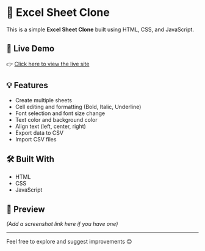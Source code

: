 # 🧮 Excel Sheet Clone

This is a simple **Excel Sheet Clone** built using HTML, CSS, and JavaScript.

## 🔗 Live Demo

👉 [Click here to view the live site](https://ms-excel-clone-vium.vercel.app/)

## 💡 Features

- Create multiple sheets
- Cell editing and formatting (Bold, Italic, Underline)
- Font selection and font size change
- Text color and background color
- Align text (left, center, right)
- Export data to CSV
- Import CSV files

## 🛠️ Built With

- HTML
- CSS
- JavaScript

## 📸 Preview

*(Add a screenshot link here if you have one)*

---

Feel free to explore and suggest improvements 😊
